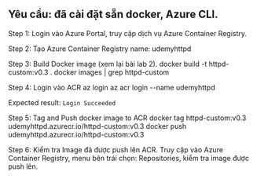 ## Yêu cầu: đã cài đặt sẵn docker, Azure CLI.
Step 1: Login vào Azure Portal, truy cập dịch vụ Azure Container Registry.

Step 2: Tạo Azure Container Registry
name: udemyhttpd

Step 3: Build Docker image (xem lại bài lab 2).
docker build -t httpd-custom:v0.3 .
docker images | grep httpd-custom

Step 4: Login vào ACR
az login
az acr login --name udemyhttpd

Expected result:
`Login Succeeded`

Step 5: Tag and Push docker image to ACR 
docker tag httpd-custom:v0.3 udemyhttpd.azurecr.io/httpd-custom:v0.3
docker push udemyhttpd.azurecr.io/httpd-custom:v0.3

Step 6: Kiểm tra Image đã được push lên ACR.
Truy cập vào Azure Container Registry, menu bên trái chọn: Repositories, kiểm tra image được push lên.



